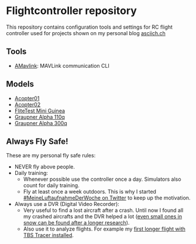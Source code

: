 # Flightcontroller repository

This repository contains configuration tools and settings for RC flight controller used for projects shown on my personal blog
[asciich.ch](https://asciich.ch/)

## Tools

* [AMavlink](tools/amavlink/): MAVLink communication CLI

## Models

* [Acopter01](quadrocopter/cc3d/acopter01/settings)
* [Acopter02](quadrocopter/arducopter_apm2.8/configurations/acopter02)
* [FliteTest Mini Guinea](plane/graupner-gr-18/settings/ft_mini_guinea)
* [Graupner Alpha 110q](quadrocopter/graupner_alpha_110q)
* [Graupner Alpha 300q](quadrocopter/graupner_alpha_300q)

## Always Fly Safe!

These are my personal fly safe rules:

* NEVER fly above people.
* Daily training:
    * Whenever possible use the controller once a day. Simulators also count for daily training.
    * Fly at least once a week outdoors. This is why I started [#MeineLuftaufnahmeDerWoche on Twitter](https://twitter.com/hashtag/MeineLuftaufnahmeDerWoche) to keep up the motivation.
* Always use a DVR (Digital Video Recorder):
    * Very useful to find a lost aircraft after a crash. Until now I found all my crashed aircrafts and the DVR helped a lot ([even small ones in snow can be found after a longer research](https://www.youtube.com/watch?v=J9r70U-qg88)).
    * Also use it to analyze flights. For example my [first longer flight with TBS Tracer installed](https://www.youtube.com/watch?v=0_jYAc9Eyis).
